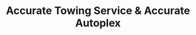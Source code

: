 ---
title: "Accurate Towing Service & Accurate Autoplex"
url: /toms-river/accurate-towing-service-and-accurate-autoplex/
shop: car repair
---